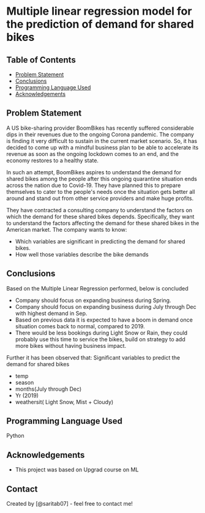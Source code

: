 # Multiple linear regression model for the prediction of demand for shared bikes


## Table of Contents
* [Problem Statement](#problem_statement)
* [Conclusions](#conclusions)
* [Programming Language Used](#programming-language-used)
* [Acknowledgements](#acknowledgements)

<!-- You can include any other section that is pertinent to your problem -->

## Problem Statement
A US bike-sharing provider BoomBikes has recently suffered considerable dips in their revenues due to the ongoing Corona pandemic. The company is finding it very difficult to sustain in the current market scenario. So, it has decided to come up with a mindful business plan to be able to accelerate its revenue as soon as the ongoing lockdown comes to an end, and the economy restores to a healthy state. 


In such an attempt, BoomBikes aspires to understand the demand for shared bikes among the people after this ongoing quarantine situation ends across the nation due to Covid-19. They have planned this to prepare themselves to cater to the people's needs once the situation gets better all around and stand out from other service providers and make huge profits.


They have contracted a consulting company to understand the factors on which the demand for these shared bikes depends. Specifically, they want to understand the factors affecting the demand for these shared bikes in the American market. The company wants to know:

- Which variables are significant in predicting the demand for shared bikes.
- How well those variables describe the bike demands

<!-- You don't have to answer all the questions - just the ones relevant to your project. -->

## Conclusions
Based on the Multiple Linear Regression performed, below is concluded

- Company should focus on expanding business during Spring.
- Company should focus on expanding business during July through Dec with highest demand in Sep.
- Based on previous data it is expected to have a boom in demand once situation comes back to normal, compared to 2019.
- There would be less bookings during Light Snow or Rain, they could probably use this time to service the bikes, build on strategy to add more bikes without having business impact.

Further it has been observed that: 
Significant variables to predict the demand for shared bikes

- temp
- season
- months(July through Dec)
- Yr (2019)
- weathersit( Light Snow, Mist + Cloudy)
<!-- You don't have to answer all the questions - just the ones relevant to your project. -->


## Programming Language Used
Python

<!-- As the libraries versions keep on changing, it is recommended to mention the version of library used in this project -->

## Acknowledgements
- This project was based on Upgrad course on ML 


## Contact
Created by [@saritab07] - feel free to contact me!


<!-- Optional -->
<!-- ## License -->
<!-- This project is open source and available under the [... License](). -->

<!-- You don't have to include all sections - just the one's relevant to your project -->

